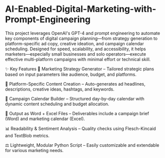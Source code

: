 # AI-Enabled-Digital-Marketing-with-Prompt-Engineering
This project leverages OpenAI's GPT-4 and prompt engineering to automate key components of digital campaign planning—from strategy generation to platform-specific ad copy, creative ideation, and campaign calendar scheduling. Designed for speed, scalability, and accessibility, it helps marketers—especially small businesses and solo operators—execute effective multi-platform campaigns with minimal effort or technical skill.

✨ Key Features
📌 Marketing Strategy Generator – Tailored strategic plans based on input parameters like audience, budget, and platforms.

📝 Platform-Specific Content Creation – Auto-generates ad headlines, descriptions, creative ideas, hashtags, and keywords.

📅 Campaign Calendar Builder – Structured day-by-day calendar with dynamic content scheduling and budget allocation.

📄 Output as Word + Excel Files – Deliverables include a campaign brief (Word) and marketing calendar (Excel).

📊 Readability & Sentiment Analysis – Quality checks using Flesch-Kincaid and TextBlob metrics.

⚖️ Lightweight, Modular Python Script – Easily customizable and extendable for various marketing needs.
